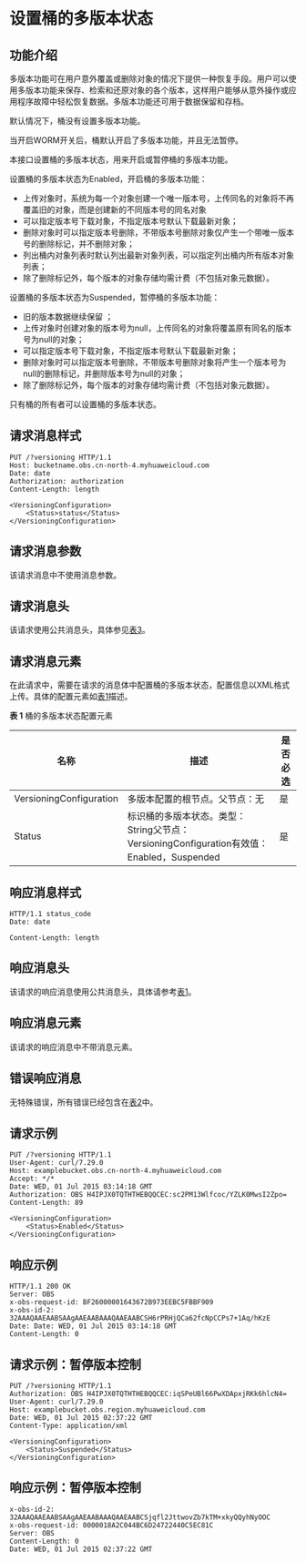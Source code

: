 # 设置桶的多版本状态<a name="obs_04_0037"></a>

## 功能介绍<a name="section5584184924715"></a>

多版本功能可在用户意外覆盖或删除对象的情况下提供一种恢复手段。用户可以使用多版本功能来保存、检索和还原对象的各个版本，这样用户能够从意外操作或应用程序故障中轻松恢复数据。多版本功能还可用于数据保留和存档。

默认情况下，桶没有设置多版本功能。

当开启WORM开关后，桶默认开启了多版本功能，并且无法暂停。

本接口设置桶的多版本状态，用来开启或暂停桶的多版本功能。

设置桶的多版本状态为Enabled，开启桶的多版本功能：

-   上传对象时，系统为每一个对象创建一个唯一版本号，上传同名的对象将不再覆盖旧的对象，而是创建新的不同版本号的同名对象
-   可以指定版本号下载对象，不指定版本号默认下载最新对象；
-   删除对象时可以指定版本号删除，不带版本号删除对象仅产生一个带唯一版本号的删除标记，并不删除对象；
-   列出桶内对象列表时默认列出最新对象列表，可以指定列出桶内所有版本对象列表；
-   除了删除标记外，每个版本的对象存储均需计费（不包括对象元数据）。

设置桶的多版本状态为Suspended，暂停桶的多版本功能：

-   旧的版本数据继续保留 ；
-   上传对象时创建对象的版本号为null，上传同名的对象将覆盖原有同名的版本号为null的对象；
-   可以指定版本号下载对象，不指定版本号默认下载最新对象；
-   删除对象时可以指定版本号删除，不带版本号删除对象将产生一个版本号为null的删除标记，并删除版本号为null的对象；
-   除了删除标记外，每个版本的对象存储均需计费（不包括对象元数据）。

只有桶的所有者可以设置桶的多版本状态。

## 请求消息样式<a name="section31076456"></a>

```
PUT /?versioning HTTP/1.1 
Host: bucketname.obs.cn-north-4.myhuaweicloud.com 
Date: date
Authorization: authorization
Content-Length: length

<VersioningConfiguration> 
    <Status>status</Status> 
</VersioningConfiguration>
```

## 请求消息参数<a name="section11252648"></a>

该请求消息中不使用消息参数。

## 请求消息头<a name="section34164974"></a>

该请求使用公共消息头，具体参见[表3](构造请求.md#table25197309)。

## 请求消息元素<a name="section39049314"></a>

在此请求中，需要在请求的消息体中配置桶的多版本状态，配置信息以XML格式上传。具体的配置元素如[表1](#d0e7246)描述。

**表 1**  桶的多版本状态配置元素

|**名称**|**描述**|**是否必选**|
|--|--|--|
|VersioningConfiguration|多版本配置的根节点。父节点：无|是|
|Status|标识桶的多版本状态。类型：String父节点：VersioningConfiguration有效值：Enabled，Suspended|是|


## 响应消息样式<a name="section15899509"></a>

```
HTTP/1.1 status_code
Date: date

Content-Length: length
```

## 响应消息头<a name="section8877856"></a>

该请求的响应消息使用公共消息头，具体请参考[表1](返回结果.md#d0e686)。

## 响应消息元素<a name="section12791844"></a>

该请求的响应消息中不带消息元素。

## 错误响应消息<a name="section48017739"></a>

无特殊错误，所有错误已经包含在[表2](错误码.md#d0e843)中。

## 请求示例<a name="section14482163815396"></a>

```
PUT /?versioning HTTP/1.1
User-Agent: curl/7.29.0
Host: examplebucket.obs.cn-north-4.myhuaweicloud.com
Accept: */*
Date: WED, 01 Jul 2015 03:14:18 GMT
Authorization: OBS H4IPJX0TQTHTHEBQQCEC:sc2PM13Wlfcoc/YZLK0MwsI2Zpo=
Content-Length: 89

<VersioningConfiguration>     
    <Status>Enabled</Status> 
</VersioningConfiguration>
```

## 响应示例<a name="section76081155815"></a>

```
HTTP/1.1 200 OK
Server: OBS
x-obs-request-id: BF26000001643672B973EEBC5FBBF909
x-obs-id-2: 32AAAQAAEAABSAAgAAEAABAAAQAAEAABCSH6rPRHjQCa62fcNpCCPs7+1Aq/hKzE
Date: Date: WED, 01 Jul 2015 03:14:18 GMT
Content-Length: 0
```

## 请求示例：暂停版本控制<a name="section96254422205"></a>

```
PUT /?versioning HTTP/1.1
Authorization: OBS H4IPJX0TQTHTHEBQQCEC:iqSPeUBl66PwXDApxjRKk6hlcN4=
User-Agent: curl/7.29.0
Host: examplebucket.obs.region.myhuaweicloud.com
Date: WED, 01 Jul 2015 02:37:22 GMT
Content-Type: application/xml
 
<VersioningConfiguration>
    <Status>Suspended</Status>
</VersioningConfiguration>
```

## 响应示例：暂停版本控制<a name="section97599501202"></a>

```
x-obs-id-2: 32AAAQAAEAABSAAgAAEAABAAAQAAEAABCSjqfl2JttwovZb7kTM+xkyQQyhNyOOC
x-obs-request-id: 0000018A2C044BC6D24722440C5EC81C
Server: OBS
Content-Length: 0
Date: WED, 01 Jul 2015 02:37:22 GMT
```

